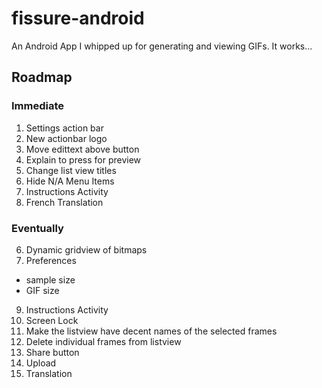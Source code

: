# fissure-android
An Android App I whipped up for generating and viewing GIFs. It works...


## Roadmap

### Immediate
1. Settings action bar
2. New actionbar logo
3. Move edittext above button
4. Explain to press for preview
5. Change list view titles
6. Hide N/A Menu Items
7. Instructions Activity
8. French Translation

### Eventually
6. Dynamic gridview of bitmaps
8. Preferences
 - sample size
 - GIF size
9. Instructions Activity
10. Screen Lock
11. Make the listview have decent names of the selected frames
12. Delete individual frames from listview
13. Share button
14. Upload
15. Translation
